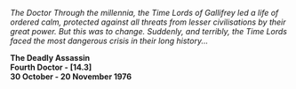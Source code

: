 _The Doctor_ _Through the millennia, the Time Lords of Gallifrey led a life of ordered calm, protected against all threats from lesser civilisations by their great power. But this was to change. Suddenly, and terribly, the Time Lords faced the most dangerous crisis in their long history..._

**The Deadly Assassin  
Fourth Doctor - [14.3]  
30 October - 20 November 1976**